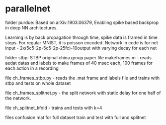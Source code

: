 # parallelnet

folder purdue:
Based on arXiv:1903.06379, Enabling spike based backprop in deep NN architectures.

Learning is by back propagation through time, spike data is framed in time steps. For regular MNIST, it is poisson encoded.
Network in  code is for net input - 2x(5c5-2p-5c5-2p-25fc)-10output
with varying decay for each net



folder stbp:
STBP original china group paper
file makeframes.m - reads aedat datas and labels to make frames of 40
msec each, 100 frames for each action in a recording

file ch_frames_stbp.py - reads the .mat frame and labels file and
trains with stbp and tests on whole dataset

file ch_frames_splitnet.py - the split network with static delay for
one half of the network.

file ch_splitnet_kfold - trains and tests with k=4

files confusion mat for full dataset train and test with full and
splitnet
